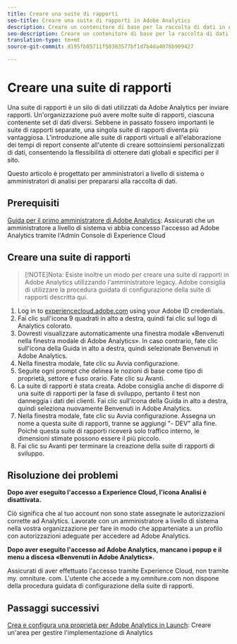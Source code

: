 ```yaml
---
title: Creare una suite di rapporti
seo-title: Creare una suite di rapporti in Adobe Analytics
description: Creare un contenitore di base per la raccolta di dati in Adobe Analytics.
seo-description: Creare un contenitore di base per la raccolta di dati in Adobe Analytics.
translation-type: tm+mt
source-git-commit: d195fb85711f58383577bf1d7b4da4078b909427

---
```



# Creare una suite di rapporti

Una suite di rapporti è un silo di dati utilizzati da Adobe Analytics per inviare rapporti. Un'organizzazione può avere molte suite di rapporti, ciascuna contenente set di dati diversi. Sebbene in passato fossero importanti le suite di rapporti separate, una singola suite di rapporti diventa più vantaggiosa. L'introduzione alle suite di rapporti virtuali e all'elaborazione dei tempi di report consente all'utente di creare sottoinsiemi personalizzati di dati, consentendo la flessibilità di ottenere dati globali e specifici per il sito.

Questo articolo è progettato per amministratori a livello di sistema o amministratori di analisi per prepararsi alla raccolta di dati.

## Prerequisiti

[Guida per il primo amministratore di Adobe Analytics](first-admin-guide.md): Assicurati che un amministratore a livello di sistema vi abbia concesso l'accesso ad Adobe Analytics tramite l'Admin Console di Experience Cloud

## Creare una suite di rapporti

> [!NOTE]Nota: Esiste inoltre un modo per creare una suite di rapporti in Adobe Analytics utilizzando l'amministratore legacy. Adobe consiglia di utilizzare la procedura guidata di configurazione della suite di rapporti descritta qui.

1. Log in to [experiencecloud.adobe.com](https://experiencecloud.adobe.com) using your Adobe ID credentials.
1. Fai clic sull'icona 9 quadrati in alto a destra, quindi fai clic sul logo di Analytics colorato.
1. Dovresti visualizzare automaticamente una finestra modale «Benvenuti nella finestra modale di Adobe Analytics». In caso contrario, fate clic sull'icona della Guida in alto a destra, quindi selezionate Benvenuti in Adobe Analytics.
1. Nella finestra modale, fate clic su Avvia configurazione.
1. Seguite ogni prompt che delinea le nozioni di base come tipo di proprietà, settore e fuso orario. Fate clic su Avanti.
1. La suite di rapporti è stata creata. Adobe consiglia anche di disporre di una suite di rapporti per la fase di sviluppo, pertanto il test non danneggia i dati dei clienti. Fai clic sull'icona della Guida in alto a destra, quindi seleziona nuovamente Benvenuti in Adobe Analytics.
1. Nella finestra modale, fate clic su Avvia configurazione.
Assegna un nome a questa suite di rapporti, tranne se aggiungi "- DEV" alla fine. Poiché questa suite di rapporti riceverà solo traffico interno, le dimensioni stimate possono essere il più piccolo.
1. Fai clic su Avanti per terminare la creazione della suite di rapporti di sviluppo.

## Risoluzione dei problemi   

**Dopo aver eseguito l'accesso a Experience Cloud, l'icona Analisi è disattivata.**

Ciò significa che al tuo account non sono state assegnate le autorizzazioni corrette ad Analytics. Lavorate con un amministratore a livello di sistema nella vostra organizzazione per fare in modo che apparteniate a un profilo con autorizzazioni adeguate per accedere ad Adobe Analytics.

**Dopo aver eseguito l'accesso ad Adobe Analytics, mancano i popup e il menu a discesa «Benvenuti in Adobe Analytics».**

Assicurati di aver effettuato l'accesso tramite Experience Cloud, non tramite my. omniture. com. L'utente che accede a my.omniture.com non dispone della procedura guidata di configurazione della suite di rapporti.

## Passaggi successivi

[Crea e configura una proprietà per Adobe Analytics in Launch](../../implement/implement-with-launch/create-analytics-property.md): Creare un'area per gestire l'implementazione di Analytics
